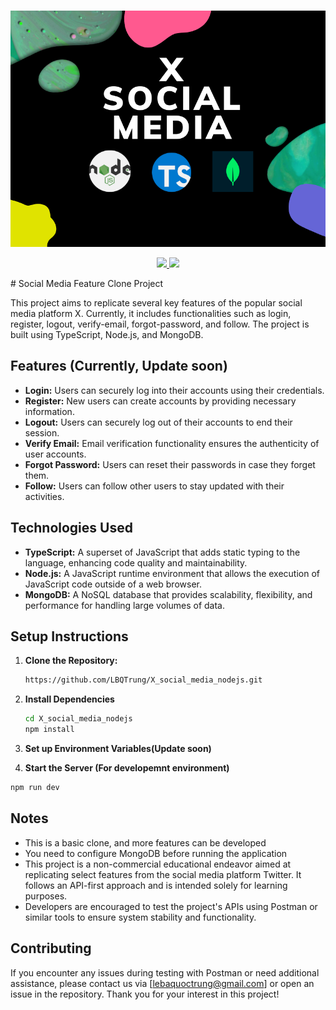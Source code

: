 <p align="center">
  <br>
  <img src="https://github.com/LBQTrung/X_social_media_nodejs/blob/main/img_for_readme/cover.png?raw=true"/>
  <br/>
</p>

<p align="center">
  <a href="https://www.facebook.com/lebaquoctrung39/">
    <img src="https://img.shields.io/badge/Facebook-1877F2?logo=facebook&logoColor=white">
  </a>
  <a href="https://www.instagram.com/quoctrung.39/">
    <img src="https://img.shields.io/badge/Instagram-FED9ED?logo=instagram&logoColor=white">
  </a>
</p>
# Social Media Feature Clone Project

This project aims to replicate several key features of the popular social media platform X. Currently, it includes functionalities such as login, register, logout, verify-email, forgot-password, and follow. The project is built using TypeScript, Node.js, and MongoDB.

## Features (Currently, Update soon)

- **Login:** Users can securely log into their accounts using their credentials.
- **Register:** New users can create accounts by providing necessary information.
- **Logout:** Users can securely log out of their accounts to end their session.
- **Verify Email:** Email verification functionality ensures the authenticity of user accounts.
- **Forgot Password:** Users can reset their passwords in case they forget them.
- **Follow:** Users can follow other users to stay updated with their activities.

## Technologies Used

- **TypeScript:** A superset of JavaScript that adds static typing to the language, enhancing code quality and maintainability.
- **Node.js:** A JavaScript runtime environment that allows the execution of JavaScript code outside of a web browser.
- **MongoDB:** A NoSQL database that provides scalability, flexibility, and performance for handling large volumes of data.

## Setup Instructions

1. **Clone the Repository:** 
   ```bash
   https://github.com/LBQTrung/X_social_media_nodejs.git
   ```
2. **Install Dependencies**
   ```bash
   cd X_social_media_nodejs
   npm install
   ```
3. **Set up Environment Variables(Update soon)**

4. **Start the Server (For developemnt environment)**
  ```bash
  npm run dev
  ```

## Notes
- This is a basic clone, and more features can be developed
- You need to configure MongoDB before running the application
- This project is a non-commercial educational endeavor aimed at replicating select features from the social media platform Twitter. It follows an API-first approach and is intended solely for learning purposes.
- Developers are encouraged to test the project's APIs using Postman or similar tools to ensure system stability and functionality.

## Contributing
If you encounter any issues during testing with Postman or need additional assistance, please contact us via [lebaquoctrung@gmail.com] or open an issue in the repository.
Thank you for your interest in this project!


